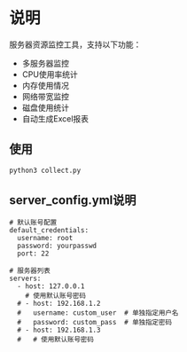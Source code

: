 # 说明
服务器资源监控工具，支持以下功能：
- 多服务器监控
- CPU使用率统计
- 内存使用情况
- 网络带宽监控
- 磁盘使用统计
- 自动生成Excel报表
## 使用
```bash
python3 collect.py
```

## server_config.yml说明
```
# 默认账号配置
default_credentials:
  username: root
  password: yourpasswd
  port: 22

# 服务器列表
servers:
  - host: 127.0.0.1
    # 使用默认账号密码
  # - host: 192.168.1.2
  #   username: custom_user  # 单独指定用户名
  #   password: custom_pass  # 单独指定密码
  # - host: 192.168.1.3
  #   # 使用默认账号密码

```
